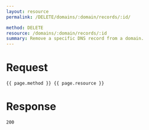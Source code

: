 ```yaml
---
layout: resource
permalink: /DELETE/domains/:domain/records/:id/

method: DELETE
resource: /domains/:domain/records/:id
summary: Remove a specific DNS record from a domain.
---
```


# Request

~~~
{{ page.method }} {{ page.resource }}
~~~

# Response

~~~
200
~~~
